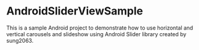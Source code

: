 # AndroidSliderViewSample
This is a sample Android project to demonstrate how to use horizontal and vertical carousels and slideshow using Android Slider library created by sung2063.

